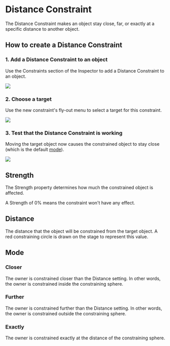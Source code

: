# Distance Constraint

The Distance Constraint makes an object stay close, far, or exactly at a specific distance to another object.

## How to create a Distance Constraint

### 1. Add a Distance Constraint to an object

Use the Constraints section of the Inspector to add a Distance Constraint to an object.

![](https://public.rive.app/help/2021-08-05-16.52.56.gif)

### 2. Choose a target

Use the new constraint's fly-out menu to select a target for this constraint.

![](https://public.rive.app/help/2021-08-05-16.53.17.gif)

### 3. Test that the Distance Constraint is working

Moving the target object now causes the constrained object to stay close \(which is the default [mode](distance-constraint.md#mode)\).

![](https://public.rive.app/help/2021-08-05-16.59.24.gif)

## Strength <a id="target"></a>

The Strength property determines how much the constrained object is affected.

A Strength of 0% means the constraint won't have any effect.

## Distance <a id="distance"></a>

The distance that the object will be constrained from the target object. A red constraining circle is drawn on the stage to represent this value.

## Mode <a id="mode"></a>

### Closer <a id="closer-than"></a>

The owner is constrained closer than the Distance setting. In other words, the owner is constrained inside the constraining sphere.

### Further <a id="further-than"></a>

The owner is constrained further than the Distance setting. In other words, the owner is constrained outside the constraining sphere.

### Exactly <a id="exactly"></a>

The owner is constrained exactly at the distance of the constraining sphere.

